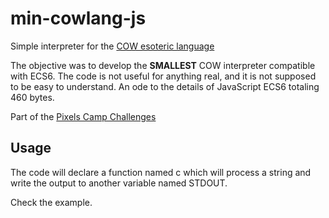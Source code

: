 
# min-cowlang-js

Simple interpreter for the [COW esoteric language](https://esolangs.org/wiki/COW)

The objective was to develop the __SMALLEST__ COW interpreter compatible with ECS6. The code is not useful for anything real, and it is not supposed to be easy to understand. An ode to the details of JavaScript ECS6 totaling 460 bytes.

Part of the [Pixels Camp Challenges](https://pixels.camp)

## Usage

The code will declare a function named c which will process a string and write the output to another variable named STDOUT.

Check the example.
